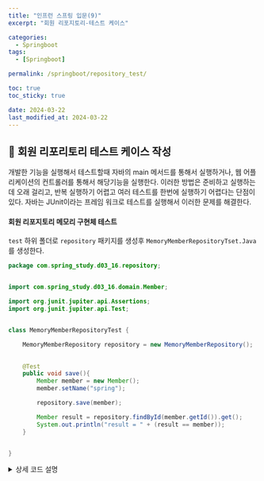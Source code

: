 ```yaml
---
title: "인프런 스프링 입문(9)"
excerpt: "회원 리포지토리-테스트 케이스"

categories:
  - Springboot
tags:
  - [Springboot]

permalink: /springboot/repository_test/

toc: true
toc_sticky: true

date: 2024-03-22
last_modified_at: 2024-03-22
---
```


## 🦥 회원 리포리토리 테스트 케이스 작성
개발한 기능을 실행해서 테스트할때 자바의 main 메서드를 통해서 실행하거나, 웹 어플리케이션의 컨트롤러를 통해서 해당기능을 실행한다. 이러한 방법은 준비하고 실행하는 데 오래 걸리고, 반복 실행하기 어렵고 여러 테스트를 한번에 실행하기 어렵다는 단점이 있다. 자바는 JUnit이라는 프레임 워크로 테스트를 실행해서 이러한 문제를 해결한다.

#### 회원 리포지토리 메모리 구현체 테스트
`test` 하위 폴더로  `repository` 패키지를 생성후 `MemoryMemberRepositoryTset.Java`를 생성한다.

``` java
package com.spring_study.d03_16.repository;


import com.spring_study.d03_16.domain.Member;

import org.junit.jupiter.api.Assertions;
import org.junit.jupiter.api.Test;


class MemoryMemberRepositoryTest {

    MemoryMemberRepository repository = new MemoryMemberRepository();

    
    @Test
    public void save(){
        Member member = new Member();
        member.setName("spring");

        repository.save(member);

        Member result = repository.findById(member.getId()).get();
        System.out.println("result = " + (result == member));
    }


}

```
<details>
<summary>상세 코드 설명</summary>
<div markdown="1">

- <code>MemoryMemberRepository repository = new MemoryMemberRepository();</code>  
-> repositroy를 객체처럼 사용해도 된다.

- <code>import org.junit.jupiter.api.Test; 
 @Test
</code>  
-> test를 지원해주는 클래스이다.

- <code>member.setName("spring");  
repository.save(member);
</code>  
-> `member`을 도메인 폴더에서 상속받은 member 객체에 spring 이라는 이름을 설정해주고  
repository에 저장한다.

- <code>Member result = repository.findById(member.getId()).get();</code>  
-> result 안에 repository의 findById를 이용해서 member 안의 id를 result 에 넣어준다.


